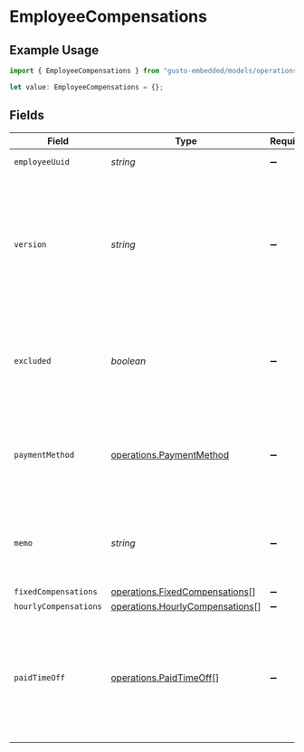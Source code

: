 # EmployeeCompensations

## Example Usage

```typescript
import { EmployeeCompensations } from "gusto-embedded/models/operations";

let value: EmployeeCompensations = {};
```

## Fields

| Field                                                                                                                                                                                                       | Type                                                                                                                                                                                                        | Required                                                                                                                                                                                                    | Description                                                                                                                                                                                                 |
| ----------------------------------------------------------------------------------------------------------------------------------------------------------------------------------------------------------- | ----------------------------------------------------------------------------------------------------------------------------------------------------------------------------------------------------------- | ----------------------------------------------------------------------------------------------------------------------------------------------------------------------------------------------------------- | ----------------------------------------------------------------------------------------------------------------------------------------------------------------------------------------------------------- |
| `employeeUuid`                                                                                                                                                                                              | *string*                                                                                                                                                                                                    | :heavy_minus_sign:                                                                                                                                                                                          | The UUID of the employee.                                                                                                                                                                                   |
| `version`                                                                                                                                                                                                   | *string*                                                                                                                                                                                                    | :heavy_minus_sign:                                                                                                                                                                                          | The current version of this employee compensation from the prepared payroll. See the [versioning guide](https://docs.gusto.com/embedded-payroll/docs/idempotency) for information on how to use this field. |
| `excluded`                                                                                                                                                                                                  | *boolean*                                                                                                                                                                                                   | :heavy_minus_sign:                                                                                                                                                                                          | This employee will be excluded from payroll calculation and will not be paid for the payroll.                                                                                                               |
| `paymentMethod`                                                                                                                                                                                             | [operations.PaymentMethod](../../models/operations/paymentmethod.md)                                                                                                                                        | :heavy_minus_sign:                                                                                                                                                                                          | The employee's compensation payment method. Invalid values will be ignored.                                                                                                                                 |
| `memo`                                                                                                                                                                                                      | *string*                                                                                                                                                                                                    | :heavy_minus_sign:                                                                                                                                                                                          | Custom text that will be printed as a personal note to the employee on a paystub.                                                                                                                           |
| `fixedCompensations`                                                                                                                                                                                        | [operations.FixedCompensations](../../models/operations/fixedcompensations.md)[]                                                                                                                            | :heavy_minus_sign:                                                                                                                                                                                          | N/A                                                                                                                                                                                                         |
| `hourlyCompensations`                                                                                                                                                                                       | [operations.HourlyCompensations](../../models/operations/hourlycompensations.md)[]                                                                                                                          | :heavy_minus_sign:                                                                                                                                                                                          | N/A                                                                                                                                                                                                         |
| `paidTimeOff`                                                                                                                                                                                               | [operations.PaidTimeOff](../../models/operations/paidtimeoff.md)[]                                                                                                                                          | :heavy_minus_sign:                                                                                                                                                                                          | An array of all paid time off the employee is eligible for this pay period. Each paid time off object can be the name or the specific policy_uuid.                                                          |